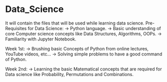 # Data_Science
It will contain the files that will be used while learning data science.
Pre-Requisites for Data Science:
    -> Python language.
    -> Basic understanding of core Computer science concepts
        like Data Structures, Algorithms, OOPs.
    -> Familiarity with Jupyter Notebook.



Week 1st: 
-> Brushing basic Concepts of Python from online lectures, YouTube videos, etc...
-> Solving simple problems to have a good command of Python.

Week 2nd:
-> Learning the basic Matematical concepts that are required for Data science 
    like Probability, Permutations and Combinations. 
